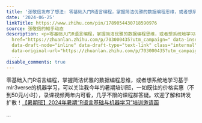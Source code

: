 ```yaml
---
title: '张敬信发布了想法: 零基础入门R语言编程，掌握简洁优雅的数据编程思维，或者想系统地学习基于mlr3verse的机器学习，可以关注我今年的暑期培训班，一如既往的价格...'
date: '2024-06-25'
linkTitle: https://www.zhihu.com/pin/1789054430718590976
source: 张敬信的知乎动态
description: <p>零基础入门R语言编程，掌握简洁优雅的数据编程思维，或者想系统地学习基于mlr3verse的机器学习，可以关注我今年的暑期培训班，一如既往的价格实惠（不到50元/小时），录课视频两年内可看，几乎不限的课程群答疑。欢迎了解和转发扩散！<a
  href="https://zhuanlan.zhihu.com/p/703000435?utm_campaign=" data-insert-way="force"
  data-draft-node="inline" data-draft-type="text-link" class="internal" data-icon-type="link"
  data-original-url="https://zhuanlan.zhihu.com/p/703000435?utm_campaign=">【暑期班】2024年暑期“R语言基础与机器学习”培训邀请函</a></p>
  ...
disable_comments: true
---
```

<p>零基础入门R语言编程，掌握简洁优雅的数据编程思维，或者想系统地学习基于mlr3verse的机器学习，可以关注我今年的暑期培训班，一如既往的价格实惠（不到50元/小时），录课视频两年内可看，几乎不限的课程群答疑。欢迎了解和转发扩散！<a href="https://zhuanlan.zhihu.com/p/703000435?utm_campaign=" data-insert-way="force" data-draft-node="inline" data-draft-type="text-link" class="internal" data-icon-type="link" data-original-url="https://zhuanlan.zhihu.com/p/703000435?utm_campaign=">【暑期班】2024年暑期“R语言基础与机器学习”培训邀请函</a></p> ...